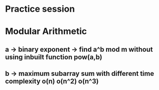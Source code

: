 # Practice session


# Modular Arithmetic

## a -> binary exponent  -> find a^b mod m   without using inbuilt function pow(a,b)
## b -> maximum subarray sum with different time complexity o(n)  o(n^2) o(n^3)